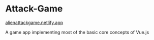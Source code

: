 # Attack-Game

[alienattackgame.netlify.app](https://alienattackgame.netlify.app/)

A game app implementing most of the basic core concepts of Vue.js
